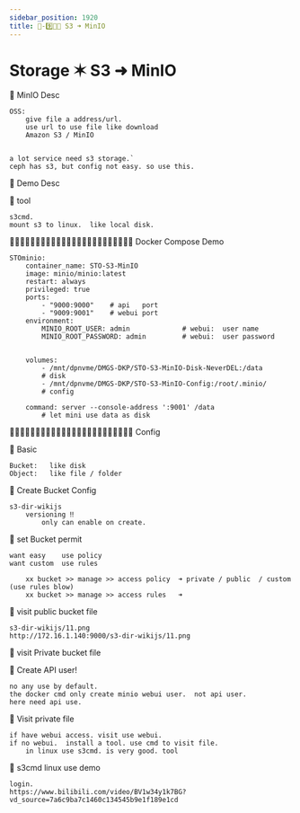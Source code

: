 ```yaml
---
sidebar_position: 1920
title: 🎪-9️⃣📀📀 S3 ➜ MinIO
---
```


# Storage ✶ S3 ➜ MinIO



🔵 MinIO Desc 

    OSS: 
        give file a address/url.  
        use url to use file like download
        Amazon S3 / MinIO 


    a lot service need s3 storage.`
    ceph has s3, but config not easy. so use this.



🔵 Demo Desc



🔵 tool 

    s3cmd.
    mount s3 to linux.  like local disk.



🔵🔵🔵🔵🔵🔵🔵🔵🔵🔵🔵🔵🔵🔵🔵🔵🔵🔵🔵🔵🔵🔵🔵🔵 Docker Compose Demo 

    STOminio:
        container_name: STO-S3-MinIO
        image: minio/minio:latest
        restart: always    
        privileged: true
        ports:
            - "9000:9000"    # api   port
            - "9009:9001"    # webui port
        environment:
            MINIO_ROOT_USER: admin             # webui:  user name 
            MINIO_ROOT_PASSWORD: admin         # webui:  user password


        volumes:    
            - /mnt/dpnvme/DMGS-DKP/STO-S3-MinIO-Disk-NeverDEL:/data
            # disk
            - /mnt/dpnvme/DMGS-DKP/STO-S3-MinIO-Config:/root/.minio/
            # config

        command: server --console-address ':9001' /data  
            # let mini use data as disk 







🔵🔵🔵🔵🔵🔵🔵🔵🔵🔵🔵🔵🔵🔵🔵🔵🔵🔵🔵🔵🔵🔵🔵🔵 Config



🔵 Basic 

    Bucket:   like disk
    Object:   like file / folder



🔵 Create Bucket Config 

    s3-dir-wikijs
        versioning ‼️
            only can enable on create.
            

🔵 set Bucket permit

    want easy    use policy
    want custom  use rules

        xx bucket >> manage >> access policy  ➜ private / public  / custom (use rules blow)
        xx bucket >> manage >> access rules   ➜ 



🔵 visit public bucket file

    s3-dir-wikijs/11.png
    http://172.16.1.140:9000/s3-dir-wikijs/11.png



🔵 visit Private bucket file

🔶 Create API user! 

    no any use by default.
    the docker cmd only create minio webui user.  not api user.
    here need api use.


🔶 Visit private file

    if have webui access. visit use webui.
    if no webui.  install a tool. use cmd to visit file.
        in linux use s3cmd. is very good. tool 


🔵 s3cmd  linux  use demo

    login.
    https://www.bilibili.com/video/BV1w34y1k7BG?vd_source=7a6c9ba7c1460c134545b9e1f189e1cd

